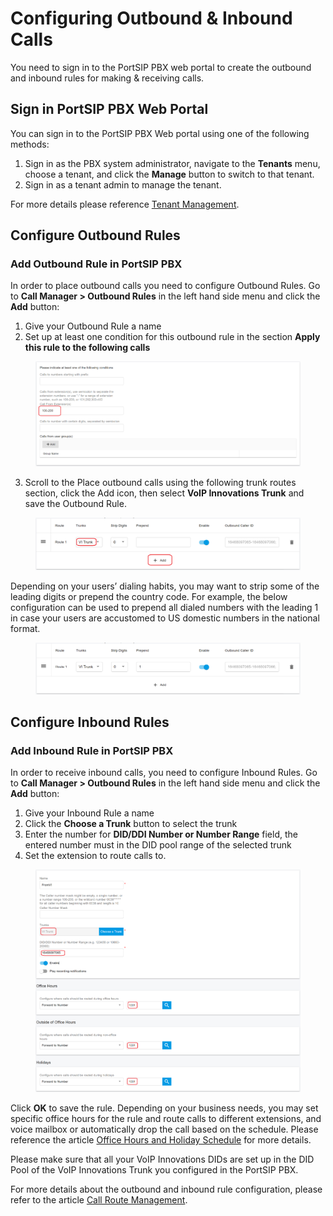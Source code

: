 # Configuring Outbound & Inbound Calls

You need to sign in to the PortSIP PBX web portal to create the outbound and inbound rules for making & receiving calls.

## Sign in PortSIP PBX Web Portal

You can sign in to the PortSIP PBX Web portal using one of the following methods:

1. Sign in as the PBX system administrator, navigate to the **Tenants** menu, choose a tenant, and click the **Manage** button to switch to that tenant.
2. Sign in as a tenant admin to manage the tenant.

For more details please reference [Tenant Management](../../portsip-pbx-administration-guide/3-tenant-management/).

## Configure Outbound Rules

### Add Outbound Rule in PortSIP PBX

In order to place outbound calls you need to configure Outbound Rules. Go to **Call Manager > Outbound Rules** in the left hand side menu and click the **Add** button:

1. Give your Outbound Rule a name
2. Set up at least one condition for this outbound rule in the section **Apply this rule to the following calls**

<figure><img src="../../../.gitbook/assets/wavix-fig21.png" alt=""><figcaption></figcaption></figure>

3. Scroll to the Place outbound calls using the following trunk routes section, click the Add icon, then select **VoIP Innovations Trunk** and save the Outbound Rule.

<figure><img src="../../../.gitbook/assets/vi_trunk_3.png" alt=""><figcaption></figcaption></figure>

Depending on your users’ dialing habits, you may want to strip some of the leading digits or prepend the country code. For example, the below configuration can be used to prepend all dialed numbers with the leading 1 in case your users are accustomed to US domestic numbers in the national format.

<figure><img src="../../../.gitbook/assets/vi_trunk_4.png" alt=""><figcaption></figcaption></figure>

## Configure Inbound Rules

### Add Inbound Rule in PortSIP PBX

In order to receive inbound calls, you need to configure Inbound Rules. Go to **Call Manager > Outbound Rules** in the left hand side menu and click the **Add** button:

1. Give your Inbound Rule a name
2. Click the **Choose a Trunk** button to select the trunk
3. Enter the number for **DID/DDI Number or Number Range** field, the entered number must in the DID pool range of the selected trunk
4. Set the extension to route calls to.

<figure><img src="../../../.gitbook/assets/vi_trunk_5.png" alt=""><figcaption></figcaption></figure>

Click **OK** to save the rule. Depending on your business needs, you may set specific office hours for the rule and route calls to different extensions, and voice mailbox or automatically drop the call based on the schedule. Please reference the article [Office Hours and Holiday Schedule](../../portsip-pbx-administration-guide/office-hours-and-holiday-schedule/) for more details.

Please make sure that all your VoIP Innovations DIDs are set up in the DID Pool of the VoIP Innovations Trunk you configured in the PortSIP PBX.

For more details about the outbound and inbound rule configuration, please refer to the article [Call Route Management](../../portsip-pbx-administration-guide/8-call-route-management/).

